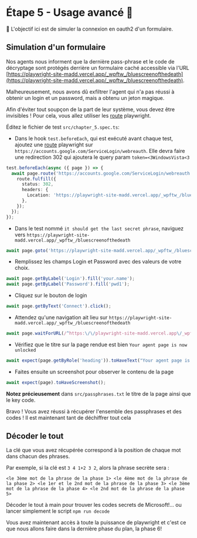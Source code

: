 # Étape 5 - Usage avancé 🚀

🎯 L'objectif ici est de simuler la connexion en oauth2 d'un formulaire.

## Simulation d'un formulaire

Nos agents nous informent que la dernière pass-phrase et le code de décryptage sont protégés derrière un formulaire caché accessible via l'URL [https://playwright-site-madd.vercel.app/_wpftw_/bluescreenofthedeath](https://playwright-site-madd.vercel.app/_wpftw_/bluescreenofthedeath).

Malheureusement, nous avons dû exfiltrer l'agent qui n'a pas réussi à obtenir un login et un password, mais a obtenu un jeton magique.

Afin d'éviter tout soupçon de la part de leur système, vous devez être invisibles ! Pour cela, vous allez utiliser les [route](https://playwright.dev/docs/api/class-route) playwright.

Éditez le fichier de test `src/chapter_5.spec.ts`:

- Dans le hook `test.beforeEach`, qui est exécuté avant chaque test, ajoutez une [route](https://playwright.dev/docs/api/class-route) playwright sur `https://accounts.google.com/ServiceLogin/webreauth`. Elle devra faire une redirection 302 qui ajoutera le query param `token=<3WindowsVista<3`

<Solution>

```typescript
test.beforeEach(async ({ page }) => {
  await page.route('https://accounts.google.com/ServiceLogin/webreauth', (route) => {
    route.fulfill({
      status: 302,
      headers: {
        Location: 'https://playwright-site-madd.vercel.app/_wpftw_/bluescreenofthedeath?token=<3WindowsVista<3',
      },
    });
  });
});
```

</Solution>

- Dans le test nommé `it should get the last secret phrase`, naviguez vers `https://playwright-site-madd.vercel.app/_wpftw_/bluescreenofthedeath`

<Solution>

```typescript
await page.goto('https://playwright-site-madd.vercel.app/_wpftw_/bluescreenofthedeath');
```

</Solution>

- Remplissez les champs Login et Password avec des valeurs de votre choix.

<Solution>

```typescript
await page.getByLabel('Login').fill('your.name');
await page.getByLabel('Password').fill('pwd1');
```

</Solution>

- Cliquez sur le bouton de login

<Solution>

```typescript
await page.getByText('Connect').click();
```

</Solution>

- Attendez qu'une navigation ait lieu sur `https://playwright-site-madd.vercel.app/_wpftw_/bluescreenofthedeath`

<Solution>

```typescript
await page.waitForURL(/^https:\/\/playwright-site-madd.vercel.app\/_wpftw_\/bluescreenofthedeath/);
```

</Solution>

- Vérifiez que le titre sur la page rendue est bien `Your agent page is now unlocked`

<Solution>

```typescript
await expect(page.getByRole('heading')).toHaveText("Your agent page is now unlocked");
```

</Solution>

- Faites ensuite un screenshot pour observer le contenu de la page

<Solution>

```typescript
await expect(page).toHaveScreenshot();
```

</Solution>

**Notez précieusement** dans `src/passphrases.txt` le titre de la page ainsi que le key code.

Bravo ! Vous avez réussi à récupérer l'ensemble des passphrases et des codes ! Il est maintenant tant de déchiffrer tout cela

## Décoder le tout

La clé que vous avez récupérée correspond à la position de chaque mot dans chacun des phrases.

Par exemple, si la clé est `3 4 1+2 3 2`, alors la phrase secrète sera :

`<le 3ème mot de la phrase de la phase 1> <le 4ème mot de la phrase de la phase 2> <le 1er et le 2nd mot de la phrase de la phase 3> <le 3ème mot de la phrase de la phase 4> <le 2nd mot de la phrase de la phase 5>`

Décoder le tout à main pour trouver les codes secrets de Microsoft!... ou lancer simplement le script `npm run decode`

Vous avez maintenant accès à toute la puissance de playwright et c'est ce que nous allons faire dans la dernière phase du plan, la phase 6!
